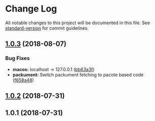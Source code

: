 # Change Log

All notable changes to this project will be documented in this file. See [standard-version](https://github.com/conventional-changelog/standard-version) for commit guidelines.

<a name="1.0.3"></a>
## [1.0.3](https://github.com/npm/proxy-registry/compare/v1.0.2...v1.0.3) (2018-08-07)


### Bug Fixes

* **macos:** localhost -> 127.0.0.1 ([bb63a3f](https://github.com/npm/proxy-registry/commit/bb63a3f))
* **packument:** Switch packument fetching to pacote based code ([f658a48](https://github.com/npm/proxy-registry/commit/f658a48))



<a name="1.0.2"></a>
## [1.0.2](https://github.com/npm/proxy-registry/compare/v1.0.1...v1.0.2) (2018-07-31)



<a name="1.0.1"></a>
## 1.0.1 (2018-07-31)
